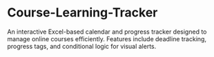# Course-Learning-Tracker
An interactive Excel-based calendar and progress tracker designed to manage online courses efficiently. Features include deadline tracking, progress tags, and conditional logic for visual alerts.

